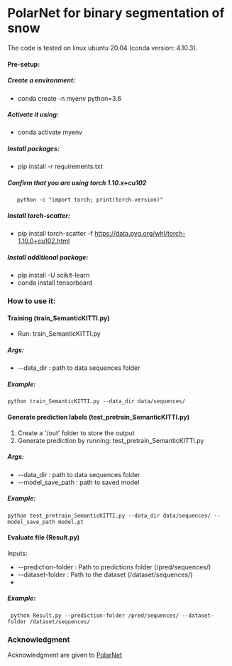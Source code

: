 # PolarNet for binary segmentation of snow

The code is tested on linux ubuntu 20.04 (conda version: 4.10.3).


#### Pre-setup:
##### Create a environment:
  * conda create -n myenv python=3.6
 ##### Activate it using:
  * conda activate myenv
##### Install packages:
  * pip install -r requirements.txt
##### Confirm that you are using torch 1.10.x+cu102
```
   python -c "import torch; print(torch.version)"
```
##### Install torch-scatter:
  * pip install torch-scatter -f https://data.pyg.org/whl/torch-1.10.0+cu102.html
##### Install additional package:
* pip install -U scikit-learn
* conda install tensorboard

  
  
### How to use it:


#### Training (train_SemanticKITTI.py)

* Run: train_SemanticKITTI.py  

##### Args:
*  --data_dir : path to data sequences folder

##### Example:
```
python train_SemanticKITTI.py --data_dir data/sequences/
```


#### Generate prediction labels (test_pretrain_SemanticKITTI.py)
1. Create a '/out' folder to store the output
2. Generate prediction by running: test_pretrain_SemanticKITTI.py

##### Args:
*  --data_dir : path to data sequences folder
* --model_save_path : path to saved model 

##### Example:
```
python test_pretrain_SemanticKITTI.py --data_dir data/sequences/ --model_save_path model.pt
```


#### Evaluate file (Result.py)    
Inputs:
* --prediction-folder : Path to predictions folder (/pred/sequences/)
* --dataset-folder : Path to the dataset (/dataset/sequences/)   
* 
 ##### Example:
 ```
  python Result.py --prediction-folder /pred/sequences/ --dataset-folder /dataset/sequences/
 ``` 
  
  ### Acknowledgment
Acknowledgment are given to [PolarNet](https://github.com/edwardzhou130/PolarSeg/blob/master/README.md)
